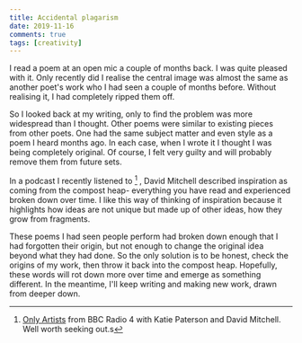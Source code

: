 ```yaml
---   
title: Accidental plagarism  
date: 2019-11-16
comments: true  
tags: [creativity]  
---  
```


I read a poem at an open mic a couple of months back. I was quite pleased with it. Only recently did I realise the central image was almost the same as another poet's work who I had seen a couple of months before. Without realising it, I had completely ripped them off.  

So I looked back at my writing, only to find the problem was more widespread than I thought. Other poems were similar to existing pieces from other poets. One had the same subject matter and even style as a poem I heard months ago. In each case, when I wrote it I thought I was being completely original. Of course, I felt very guilty and will probably remove them from future sets.  

In a podcast I recently listened to [^1] , David Mitchell described inspiration as coming from the compost heap- everything you have read and experienced broken down over time. I like this way of thinking of inspiration because it highlights how ideas are not unique but made up of other ideas, how they grow from fragments.    

These poems I had seen people perform had broken down enough that I had forgotten their origin, but not enough to change the original idea beyond what they had done. So the only solution is to be honest, check the origins of my work, then throw it back into the compost heap. Hopefully, these words will rot down more over time and emerge as something different. In the meantime, I'll keep writing and making new work, drawn from deeper down.  

[^1]:<a href="https://www.bbc.co.uk/programmes/b08ltbhl">Only Artists</a> from BBC Radio 4 with Katie Paterson and David Mitchell. Well worth seeking out.s
